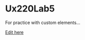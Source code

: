 # Ux220Lab5
For practice with custom elements...

[Edit here](https://diy-pwa.dev/~/gh/GelatoBoi/Ux220Lab5)
